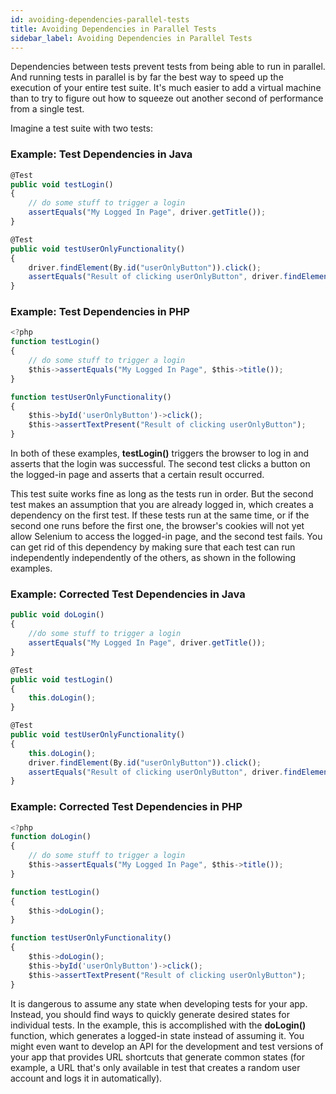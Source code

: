 ```yaml
---
id: avoiding-dependencies-parallel-tests
title: Avoiding Dependencies in Parallel Tests
sidebar_label: Avoiding Dependencies in Parallel Tests
---
```


Dependencies between tests prevent tests from being able to run in parallel. And running tests in parallel is by far the best way to speed up the execution of your entire test suite. It's much easier to add a virtual machine than to try to figure out how to squeeze out another second of performance from a single test.

Imagine a test suite with two tests:

### Example: Test Dependencies in Java
```js
@Test
public void testLogin()
{
    // do some stuff to trigger a login
    assertEquals("My Logged In Page", driver.getTitle());
}

@Test
public void testUserOnlyFunctionality()
{
    driver.findElement(By.id("userOnlyButton")).click();
    assertEquals("Result of clicking userOnlyButton", driver.findElement(By.id("some_result")));
}
```
### Example: Test Dependencies in PHP
```js
<?php
function testLogin()
{
    // do some stuff to trigger a login
    $this->assertEquals("My Logged In Page", $this->title());
}

function testUserOnlyFunctionality()
{
    $this->byId('userOnlyButton')->click();
    $this->assertTextPresent("Result of clicking userOnlyButton");
}
```
In both of these examples, **testLogin()** triggers the browser to log in and asserts that the login was successful. The second test clicks a button on the logged-in page and asserts that a certain result occurred.

This test suite works fine as long as the tests run in order. But the second test makes an assumption that you are already logged in, which creates a dependency on the first test. If these tests run at the same time, or if the second one runs before the first one, the browser's cookies will not yet allow Selenium to access the logged-in page, and the second test fails. You can get rid of this dependency by making sure that each test can run independently independently of the others, as shown in the following examples.

### Example: Corrected Test Dependencies in Java
```js
public void doLogin()
{
    //do some stuff to trigger a login
    assertEquals("My Logged In Page", driver.getTitle());
}

@Test
public void testLogin()
{
    this.doLogin();
}

@Test
public void testUserOnlyFunctionality()
{
    this.doLogin();
    driver.findElement(By.id("userOnlyButton")).click();
    assertEquals("Result of clicking userOnlyButton", driver.findElement(By.id("some_result")));
}
```
### Example: Corrected Test Dependencies in PHP
```js
<?php
function doLogin()
{
    // do some stuff to trigger a login
    $this->assertEquals("My Logged In Page", $this->title());
}

function testLogin()
{
    $this->doLogin();
}

function testUserOnlyFunctionality()
{
    $this->doLogin();
    $this->byId('userOnlyButton')->click();
    $this->assertTextPresent("Result of clicking userOnlyButton");
}
```
It is dangerous to assume any state when developing tests for your app. Instead, you should find ways to quickly generate desired states for individual tests. In the example, this is accomplished with the **doLogin()** function, which generates a logged-in state instead of assuming it. You might even want to develop an API for the development and test versions of your app that provides URL shortcuts that generate common states (for example, a URL that's only available in test that creates a random user account and logs it in automatically).
